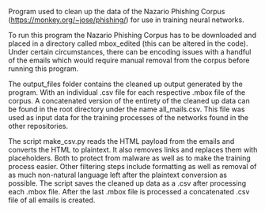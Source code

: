 Program used to clean up the data of the Nazario Phishing Corpus (https://monkey.org/~jose/phishing/) for use in training neural networks.

To run this program the Nazario Phishing Corpus has to be downloaded and placed in a directory called mbox_edited (this can be altered in the code). Under certain circumstances, there can be encoding issues with a handful of the emails which would require manual removal from the corpus before running this program.

The output_files folder contains the cleaned up output generated by the program. With an individual .csv file for each respective .mbox file of the corpus.
A concatenated version of the entirety of the cleaned up data can be found in the root directory under the name all_mails.csv. This file was used as input data for the training processes of the networks found in the other repositories.

The script make_csv.py reads the HTML payload from the emails and converts the HTML to plaintext.
It also removes links and replaces them with placeholders. Both to protect from malware as well as to make the training process easier.
Other filtering steps include formatting as well as removal of as much non-natural language left after the plaintext conversion as possible.
The script saves the cleaned up data as a .csv after processing each .mbox file. After the last .mbox file is processed a concatenated .csv file of all emails is created.

